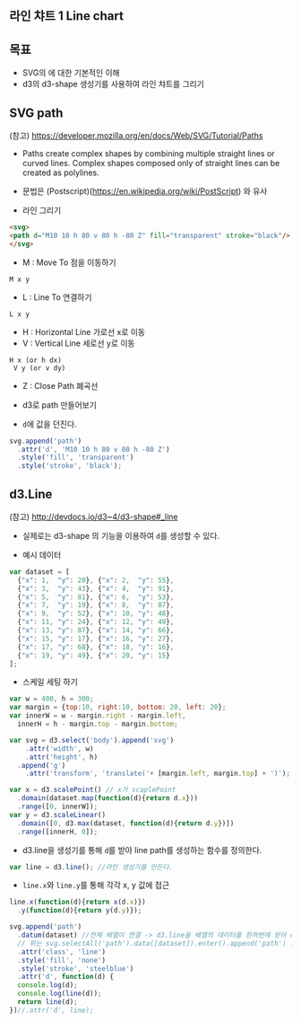 라인 챠트 1 Line chart
---

목표
---
- SVG의 <path>에 대한 기본적인 이해
- d3의 d3-shape 생성기를 사용하여 라인 챠트를 그리기


SVG path
---
(참고) https://developer.mozilla.org/en/docs/Web/SVG/Tutorial/Paths

- Paths create complex shapes by combining multiple straight lines or curved lines. Complex shapes composed only of straight lines can be created as polylines.

- 문법은 (Postscript)(https://en.wikipedia.org/wiki/PostScript) 와 유사

- 라인 그리기

```html
<svg>
<path d="M10 10 h 80 v 80 h -80 Z" fill="transparent" stroke="black"/>
</svg>
```
- M : Move To 점을 이동하기

```
M x y
```

- L : Line To 연결하기 

```
L x y
```

- H : Horizontal Line 가로선 x로 이동
- V : Vertical Line 세로선 y로 이동

```
H x (or h dx)
 V y (or v dy)
```

- Z : Close Path 폐곡선


- d3로 path 만들어보기 
 - `d`에 값을 던진다.
```javascript
svg.append('path')
  .attr('d', 'M10 10 h 80 v 80 h -80 Z')
  .style('fill', 'transparent')
  .style('stroke', 'black');
```

d3.Line
---
(참고) http://devdocs.io/d3~4/d3-shape#_line

- 실제로는 d3-shape 의 기능을 이용하여 `d`를 생성할 수 있다.


- 예시 데이터 
```javascript
var dataset = [
  {"x": 1,  "y": 28}, {"x": 2,  "y": 55},
  {"x": 3,  "y": 43}, {"x": 4,  "y": 91},
  {"x": 5,  "y": 81}, {"x": 6,  "y": 53},
  {"x": 7,  "y": 19}, {"x": 8,  "y": 87},
  {"x": 9,  "y": 52}, {"x": 10, "y": 48},
  {"x": 11, "y": 24}, {"x": 12, "y": 49},
  {"x": 13, "y": 87}, {"x": 14, "y": 66},
  {"x": 15, "y": 17}, {"x": 16, "y": 27},
  {"x": 17, "y": 68}, {"x": 18, "y": 16},
  {"x": 19, "y": 49}, {"x": 20, "y": 15}
];
```


- 스케일 세팅 하기

```javascript
var w = 400, h = 300;
var margin = {top:10, right:10, bottom: 20, left: 20};
var innerW = w - margin.right - margin.left,
  innerH = h - margin.top - margin.bottom;

var svg = d3.select('body').append('svg')
    .attr('width', w)
    .attr('height', h)
  .append('g')
    .attr('transform', 'translate('+ [margin.left, margin.top] + ')');

var x = d3.scalePoint() // x가 scaplePoint 
  .domain(dataset.map(function(d){return d.x})) 
  .range([0, innerW]);
var y = d3.scaleLinear()
  .domain([0, d3.max(dataset, function(d){return d.y})])
  .range([innerH, 0]);

```



- d3.line을 생성기를 통해 `d`를 받아 line path를 생성하는 함수를 정의한다.

```javascript
var line = d3.line(); //라인 생성기를 만든다.
```
- `line.x`와 `line.y`를 통해 각각 x, y 값에 접근

```javascript
line.x(function(d){return x(d.x)})
  .y(function(d){return y(d.y)});

svg.append('path')
  .datum(dataset) //전체 배열이 연결 -> d3.line을 배열의 데이터를 한꺼번에 받아 d에 들어갈 스트링을 생성, 따라서 배열이 한개의 데이터 단위가 되어야함.
  // 위는 svg.selectAll('path').data([dataset]).enter().append('path') 와 동일 
  .attr('class', 'line')
  .style('fill', 'none')
  .style('stroke', 'steelblue')
  .attr('d', function(d) {
  console.log(d);
  console.log(line(d));
  return line(d);
})//.attr('d', line);


  
```


